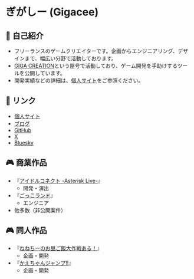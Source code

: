 # ぎがしー (Gigacee)

## 👤 自己紹介

- フリーランスのゲームクリエイターです。企画からエンジニアリング、デザインまで、幅広い分野で活動しております。
- [GIGA CREATION](https://github.com/gigacreation)という屋号で活動しており、ゲーム開発を手助けするツールを公開しています。
- 開発実績などの詳細は、[個人サイト](https://www.gigacreation.jp/)をご参照ください。

## 🔗 リンク

- [個人サイト](https://www.gigacreation.jp/)
- [ブログ](https://blog.gigacreation.jp/)
- [GitHub](https://github.com/gigacreation)
- [X](https://x.com/gigacee_dev)
- [Bluesky](https://bsky.app/profile/gigacee.bsky.social)

## 🎮 商業作品

- 『[アイドルコネクト -Asterisk Live-](https://www.idolconnect.jp/)』
    - 開発・演出
- 『[ごっこランド](https://www.kidsstar.co.jp/service#gokkoland)』
    - エンジニア
- 他多数（非公開案件）

## 🎮 同人作品

- 『[ねねちーのお昼ご飯大作戦ある！](https://www.gigacreation.jp/nenechii/)』
    - 企画・開発
- 『[かえちゃんジャンプ!!](https://www.gigacreation.jp/kaechanjump/)』
    - 企画・開発
